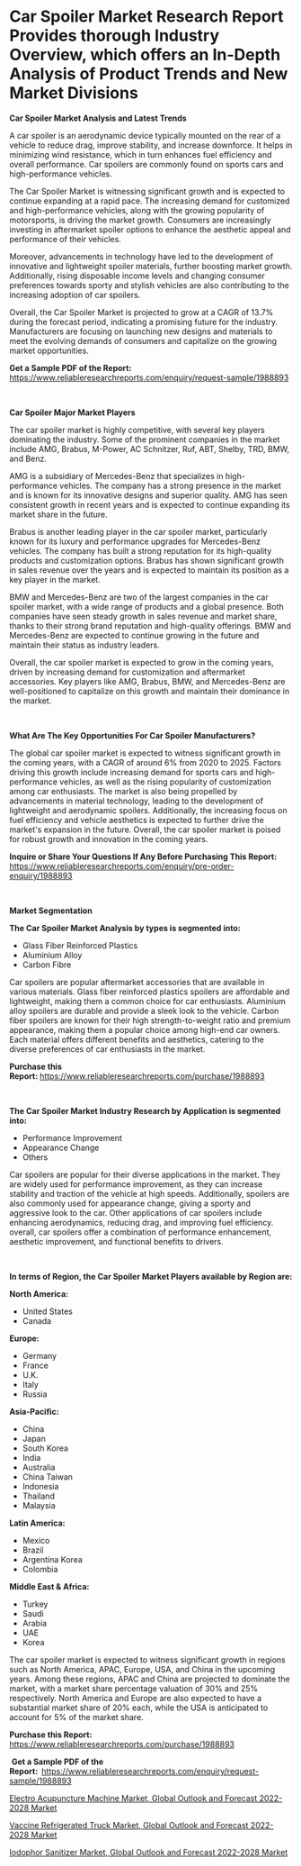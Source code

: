 <p><h1>Car Spoiler Market Research Report Provides thorough Industry Overview, which offers an In-Depth Analysis of Product Trends and New Market Divisions</h1></p><p><strong>Car Spoiler Market Analysis and Latest Trends</strong></p>
<p><p>A car spoiler is an aerodynamic device typically mounted on the rear of a vehicle to reduce drag, improve stability, and increase downforce. It helps in minimizing wind resistance, which in turn enhances fuel efficiency and overall performance. Car spoilers are commonly found on sports cars and high-performance vehicles.</p><p>The Car Spoiler Market is witnessing significant growth and is expected to continue expanding at a rapid pace. The increasing demand for customized and high-performance vehicles, along with the growing popularity of motorsports, is driving the market growth. Consumers are increasingly investing in aftermarket spoiler options to enhance the aesthetic appeal and performance of their vehicles.</p><p>Moreover, advancements in technology have led to the development of innovative and lightweight spoiler materials, further boosting market growth. Additionally, rising disposable income levels and changing consumer preferences towards sporty and stylish vehicles are also contributing to the increasing adoption of car spoilers.</p><p>Overall, the Car Spoiler Market is projected to grow at a CAGR of 13.7% during the forecast period, indicating a promising future for the industry. Manufacturers are focusing on launching new designs and materials to meet the evolving demands of consumers and capitalize on the growing market opportunities.</p></p>
<p><strong>Get a Sample PDF of the Report:&nbsp;</strong> <a href="https://www.reliableresearchreports.com/enquiry/request-sample/1988893">https://www.reliableresearchreports.com/enquiry/request-sample/1988893</a></p>
<p>&nbsp;</p>
<p><strong>Car Spoiler Major Market Players</strong></p>
<p><p>The car spoiler market is highly competitive, with several key players dominating the industry. Some of the prominent companies in the market include AMG, Brabus, M-Power, AC Schnitzer, Ruf, ABT, Shelby, TRD, BMW, and Benz.</p><p>AMG is a subsidiary of Mercedes-Benz that specializes in high-performance vehicles. The company has a strong presence in the market and is known for its innovative designs and superior quality. AMG has seen consistent growth in recent years and is expected to continue expanding its market share in the future.</p><p>Brabus is another leading player in the car spoiler market, particularly known for its luxury and performance upgrades for Mercedes-Benz vehicles. The company has built a strong reputation for its high-quality products and customization options. Brabus has shown significant growth in sales revenue over the years and is expected to maintain its position as a key player in the market.</p><p>BMW and Mercedes-Benz are two of the largest companies in the car spoiler market, with a wide range of products and a global presence. Both companies have seen steady growth in sales revenue and market share, thanks to their strong brand reputation and high-quality offerings. BMW and Mercedes-Benz are expected to continue growing in the future and maintain their status as industry leaders.</p><p>Overall, the car spoiler market is expected to grow in the coming years, driven by increasing demand for customization and aftermarket accessories. Key players like AMG, Brabus, BMW, and Mercedes-Benz are well-positioned to capitalize on this growth and maintain their dominance in the market.</p></p>
<p>&nbsp;</p>
<p><strong>What Are The Key Opportunities For Car Spoiler Manufacturers?</strong></p>
<p><p>The global car spoiler market is expected to witness significant growth in the coming years, with a CAGR of around 6% from 2020 to 2025. Factors driving this growth include increasing demand for sports cars and high-performance vehicles, as well as the rising popularity of customization among car enthusiasts. The market is also being propelled by advancements in material technology, leading to the development of lightweight and aerodynamic spoilers. Additionally, the increasing focus on fuel efficiency and vehicle aesthetics is expected to further drive the market's expansion in the future. Overall, the car spoiler market is poised for robust growth and innovation in the coming years.</p></p>
<p><strong>Inquire or Share Your Questions If Any Before Purchasing This Report:</strong> <a href="https://www.reliableresearchreports.com/enquiry/pre-order-enquiry/1988893">https://www.reliableresearchreports.com/enquiry/pre-order-enquiry/1988893</a></p>
<p>&nbsp;</p>
<p><strong>Market Segmentation</strong></p>
<p><strong>The Car Spoiler Market Analysis by types is segmented into:</strong></p>
<p><ul><li>Glass Fiber Reinforced Plastics</li><li>Aluminium Alloy</li><li>Carbon Fibre</li></ul></p>
<p><p>Car spoilers are popular aftermarket accessories that are available in various materials. Glass fiber reinforced plastics spoilers are affordable and lightweight, making them a common choice for car enthusiasts. Aluminium alloy spoilers are durable and provide a sleek look to the vehicle. Carbon fiber spoilers are known for their high strength-to-weight ratio and premium appearance, making them a popular choice among high-end car owners. Each material offers different benefits and aesthetics, catering to the diverse preferences of car enthusiasts in the market.</p></p>
<p><strong>Purchase this Report:&nbsp;</strong><a href="https://www.reliableresearchreports.com/purchase/1988893">https://www.reliableresearchreports.com/purchase/1988893</a></p>
<p>&nbsp;</p>
<p><strong>The Car Spoiler Market Industry Research by Application is segmented into:</strong></p>
<p><ul><li>Performance Improvement</li><li>Appearance Change</li><li>Others</li></ul></p>
<p><p>Car spoilers are popular for their diverse applications in the market. They are widely used for performance improvement, as they can increase stability and traction of the vehicle at high speeds. Additionally, spoilers are also commonly used for appearance change, giving a sporty and aggressive look to the car. Other applications of car spoilers include enhancing aerodynamics, reducing drag, and improving fuel efficiency. overall, car spoilers offer a combination of performance enhancement, aesthetic improvement, and functional benefits to drivers.</p></p>
<p>&nbsp;</p>
<p><strong>In terms of Region, the Car Spoiler Market Players available by Region are:</strong></p>
<p>
    <p> <strong> North America: </strong>
        <ul>
            <li>United States</li>
            <li>Canada</li>
        </ul>
        </p> 
    <p> <strong> Europe: </strong>
        <ul>
            <li>Germany</li>
            <li>France</li>
            <li>U.K.</li>
            <li>Italy</li>
            <li>Russia</li>
        </ul>
        </p> 
    <p> <strong> Asia-Pacific: </strong>
        <ul>
            <li>China</li>
            <li>Japan</li>
            <li>South Korea</li>
            <li>India</li>
            <li>Australia</li>
            <li>China Taiwan</li>
            <li>Indonesia</li>
            <li>Thailand</li>
            <li>Malaysia</li>
        </ul>
        </p> 
    <p> <strong> Latin America: </strong>
        <ul>
            <li>Mexico</li>
            <li>Brazil</li>
            <li>Argentina Korea</li>
            <li>Colombia</li>
        </ul>
        </p> 
    <p> <strong> Middle East & Africa: </strong>
        <ul>
            <li>Turkey</li>
            <li>Saudi</li>
            <li>Arabia</li>
            <li>UAE</li>
            <li>Korea</li>
        </ul>
    </p>
    </p>
<p><p>The car spoiler market is expected to witness significant growth in regions such as North America, APAC, Europe, USA, and China in the upcoming years. Among these regions, APAC and China are projected to dominate the market, with a market share percentage valuation of 30% and 25% respectively. North America and Europe are also expected to have a substantial market share of 20% each, while the USA is anticipated to account for 5% of the market share.</p></p>
<p><strong>Purchase this Report: </strong><a href="https://www.reliableresearchreports.com/purchase/1988893">https://www.reliableresearchreports.com/purchase/1988893</a></p>
<p>&nbsp;<strong>Get a Sample PDF of the Report:&nbsp;&nbsp;</strong><a href="https://www.reliableresearchreports.com/enquiry/request-sample/1988893">https://www.reliableresearchreports.com/enquiry/request-sample/1988893</a></p>
<p><strong></strong></p>
<p><p><a href="https://view.publitas.com/reportprime-1/electro-acupuncture-machine-market-global-outlook-and-forecast-2022-2028-market-research-report-provides-thorough-industry-overview-which-offers-an-in-depth-analysis-of-product-trends-and-new-market-divisions/">Electro Acupuncture Machine Market, Global Outlook and Forecast 2022-2028 Market</a></p><p><a href="https://view.publitas.com/reportprime-1/vaccine-refrigerated-truck-market-global-outlook-and-forecast-2022-2028-market-research-report-provides-thorough-industry-overview-which-offers-an-in-depth-analysis-of-product-trends-and-new-market-divisions/">Vaccine Refrigerated Truck Market, Global Outlook and Forecast 2022-2028 Market</a></p><p><a href="https://view.publitas.com/reportprime-1/iodophor-sanitizer-market-global-outlook-and-forecast-2022-2028-market-size-growth-and-forecast-from-2023-2030/">Iodophor Sanitizer Market, Global Outlook and Forecast 2022-2028 Market</a></p></p>